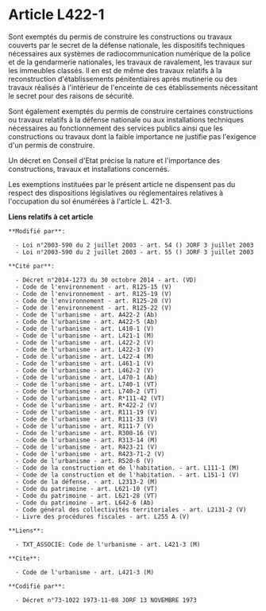 # Article L422-1

Sont exemptés du permis de construire les constructions ou travaux couverts par le secret de la défense nationale, les
dispositifs techniques nécessaires aux systèmes de radiocommunication numérique de la police et de la gendarmerie nationales,
les travaux de ravalement, les travaux sur les immeubles classés. Il en est de même des travaux relatifs à la reconstruction
d'établissements pénitentiaires après mutinerie ou des travaux réalisés à l'intérieur de l'enceinte de ces établissements
nécessitant le secret pour des raisons de sécurité.

Sont également exemptés du permis de construire certaines constructions ou travaux relatifs à la défense nationale ou aux
installations techniques nécessaires au fonctionnement des services publics ainsi que les constructions ou travaux dont la
faible importance ne justifie pas l'exigence d'un permis de construire.

Un décret en Conseil d'Etat précise la nature et l'importance des constructions, travaux et installations concernés.

Les exemptions instituées par le présent article ne dispensent pas du respect des dispositions législatives ou réglementaires
relatives à l'occupation du sol énumérées à l'article L. 421-3.

**Liens relatifs à cet article**

	**Modifié par**:

	  - Loi n°2003-590 du 2 juillet 2003 - art. 54 () JORF 3 juillet 2003
	  - Loi n°2003-590 du 2 juillet 2003 - art. 55 () JORF 3 juillet 2003

	**Cité par**:

	  - Décret n°2014-1273 du 30 octobre 2014 - art. (VD)
	  - Code de l'environnement - art. R125-15 (V)
	  - Code de l'environnement - art. R125-19 (V)
	  - Code de l'environnement - art. R125-20 (V)
	  - Code de l'environnement - art. R125-22 (V)
	  - Code de l'urbanisme - art. A422-2 (Ab)
	  - Code de l'urbanisme - art. A422-5 (Ab)
	  - Code de l'urbanisme - art. L410-1 (V)
	  - Code de l'urbanisme - art. L421-1 (M)
	  - Code de l'urbanisme - art. L422-2 (V)
	  - Code de l'urbanisme - art. L422-3 (V)
	  - Code de l'urbanisme - art. L422-4 (M)
	  - Code de l'urbanisme - art. L461-1 (V)
	  - Code de l'urbanisme - art. L462-2 (V)
	  - Code de l'urbanisme - art. L470-1 (Ab)
	  - Code de l'urbanisme - art. L740-1 (VT)
	  - Code de l'urbanisme - art. L740-2 (VT)
	  - Code de l'urbanisme - art. R*111-42 (VT)
	  - Code de l'urbanisme - art. R*422-2 (V)
	  - Code de l'urbanisme - art. R111-19 (V)
	  - Code de l'urbanisme - art. R111-33 (V)
	  - Code de l'urbanisme - art. R111-7 (V)
	  - Code de l'urbanisme - art. R300-16 (V)
	  - Code de l'urbanisme - art. R313-14 (M)
	  - Code de l'urbanisme - art. R423-21 (V)
	  - Code de l'urbanisme - art. R423-71-2 (V)
	  - Code de l'urbanisme - art. R520-6 (V)
	  - Code de la construction et de l'habitation. - art. L111-1 (M)
	  - Code de la construction et de l'habitation. - art. L151-1 (V)
	  - Code de la défense. - art. L2313-2 (M)
	  - Code du patrimoine - art. L621-10 (VT)
	  - Code du patrimoine - art. L621-28 (VT)
	  - Code du patrimoine - art. L642-6 (Ab)
	  - Code général des collectivités territoriales - art. L2131-2 (V)
	  - Livre des procédures fiscales - art. L255 A (V)

	**Liens**:

	  - TXT_ASSOCIE: Code de l'urbanisme - art. L421-3 (M)

	**Cite**:

	  - Code de l'urbanisme - art. L421-3 (M)

	**Codifié par**:

	  - Décret n°73-1022 1973-11-08 JORF 13 NOVEMBRE 1973
